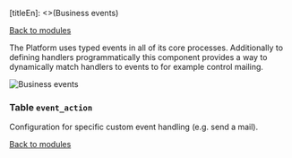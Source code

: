 [titleEn]: <>(Business events)

[Back to modules](./../10-modules.md)

The Platform uses typed events in all of its core processes. Additionally to defining handlers programmatically this component provides a way to dynamically match handlers to events to for example control mailing.

![Business events](./dist/erd-shopware-core-framework-event.svg)


### Table `event_action`

Configuration for specific custom event handling (e.g. send a mail).


[Back to modules](./../10-modules.md)
